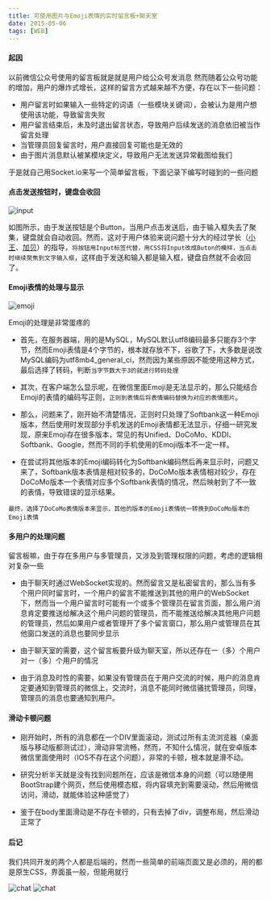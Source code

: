 ```yaml
---
title: 可使用图片与Emoji表情的实时留言板+聊天室
date: 2015-05-06
tags: [WEB]
---
```


#### **起因**

以前微信公众号使用的留言板就是就是用户给公众号发消息
然而随着公众号功能的增加，用户的爆炸式增长，这样的留言方式越来越不方便，存在以下一些问题：

* 用户留言时如果输入一些特定的词语（一些模块关键词），会被认为是用户想使用该功能，导致留言失败
* 用户留言结束后，未及时退出留言状态，导致用户后续发送的消息依旧被当作留言处理
* 当管理员回复留言时，用户直接回复可能也是无效的
* 由于图片消息默认被某模块定义，导致用户无法发送异常截图给我们

于是就自己用Socket.io来写一个简单留言板，下面记录下编写时碰到的一些问题

<!-- more -->

#### **点击发送按钮时，键盘会收回**

![input](/uploads/20150506/input.png)

如图所示，由于发送按钮是个Button，当用户点击发送后，由于输入框失去了聚集，键盘就会自动收回。然而，这对于用户体验来说问题十分大的经过学长（[小王](http://blog.hi-hi.cn/)、[加贝](http://vgee.cn/)）的指导，`将按钮用Input标签代替，用CSS将Input改成Buton的模样，当点击时继续聚焦到文字输入框`，这样由于发送和输入都是输入框，键盘自然就不会收回了。


#### **Emoji表情的处理与显示**

![emoji](/uploads/20150506/emoji.png)

Emoji的处理是非常蛋疼的

* 首先，在服务器端，用的是MySQL，MySQL默认utf8编码最多只能存3个字节，然而Emoji表情是4个字节的，根本就存放不下，谷歌了下，大多数是说改MySQL编码为utf8mb4_general_ci，然而因为某些原因不能使用这种方式，最后选择了转码，判断`当字节数大于3的就进行转码处理`

* 其次，在客户端怎么显示呢，在微信里面Emoji是无法显示的，那么只能结合Emoji的表情的编码写正则，`正则到表情后将表情编码替换为对应的表情图片`。

* 那么，问题来了，刚开始不清楚情况，正则时只处理了Softbank这一种Emoji版本，然后使用时发现部分手机发送的Emoji表情都无法显示，仔细一研究发现，原来Emoji存在很多版本，常见的有Unified、DoCoMo、KDDI、Softbank、Google，然而不同的手机使用的Emoji版本不一定一样。

* 在尝试将其他版本的Emoji编码转化为Softbank编码然后再来显示时，问题又来了，Softbank版本表情是相对较多的，DoCoMo版本表情相对较少，存在DoCoMo版本一个表情对应多个Softbank表情的情况，然后映射到了不一致的表情，导致错误的显示结果。

`最终，选择了DoCoMo表情版本来显示，其他的版本的Emoji表情统一转换到DoCoMo版本的Emoji表情`

#### **多用户的处理问题**

留言板嘛，由于存在多用户与多管理员，又涉及到管理权限的问题，考虑的逻辑相对复杂一些

* 由于聊天时通过WebSocket实现的。然而留言又是私密留言的，那么当有多个用户同时留言时，一个用户的留言不能推送到其他的用户的WebSocket下，然而当一个用户留言时可能有一个或多个管理员在留言页面，那么用户消息肯定要推送给解决这个用户问题的管理员，而不能推送给解决其他用户问题的管理员，然后如果用户或者管理开了多个留言窗口，那么用户或管理员在其他窗口发送的消息也要同步显示

* 由于聊天室的需要，这个留言板要升级为聊天室，所以还存在一（多）个用户对一（多）个用户的情况

* 由于消息及时性的需要，如果没有管理员在于用户交流的时候，用户的消息肯定要通知到管理员的微信上，交流时，消息不能同时微信骚扰管理员，同理，管理员的消息也要通知到用户。


#### **滑动卡顿问题**

* 刚开始时，所有的消息都在一个DIV里面滚动，测试过所有主流浏览器（桌面版与移动版都测试过），滑动非常流畅，然而，不知什么情况，就在安卓版本微信里面使用时（IOS不存在这个问题），非常的卡顿，根本就是滑不动。
* 研究分析半天就是没有找到问题所在，应该是微信本身的问题（可以随便用BootStrap建个网页，然后使用模态框，将内容填充到需要滚动，然后用微信访问，滑动，就能体验这种感觉了）

* 鉴于在body里面滑动是不存在卡顿的，只有去掉了div，调整布局，然后滑动正常了

#### **后记**

我们共同开发的两个人都是后端的，然而一些简单的前端页面又是必须的，用的都是原生CSS，界面虽一般，但能用就行

![chat](/uploads/20150506/chat1.png)
![chat](/uploads/20150506/chat2.png)